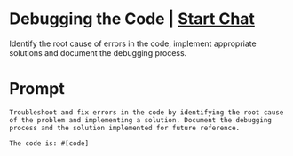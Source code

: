 

# Debugging the Code | [Start Chat](https://gptcall.net/chat.html?data=%7B%22contact%22%3A%7B%22id%22%3A%2234a188dd-480e-45e1-b905-99d94d0a8ccf%22%2C%22flow%22%3Atrue%7D%7D)
Identify the root cause of errors in the code, implement appropriate solutions and document the debugging process.

# Prompt

```
Troubleshoot and fix errors in the code by identifying the root cause of the problem and implementing a solution. Document the debugging process and the solution implemented for future reference.

The code is: #[code]

```






